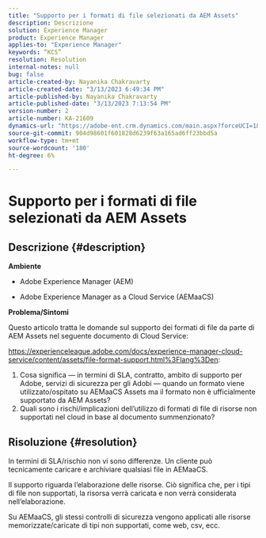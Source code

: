 ```yaml
---
title: "Supporto per i formati di file selezionati da AEM Assets"
description: Descrizione
solution: Experience Manager
product: Experience Manager
applies-to: "Experience Manager"
keywords: “KCS”
resolution: Resolution
internal-notes: null
bug: false
article-created-by: Nayanika Chakravarty
article-created-date: "3/13/2023 6:49:34 PM"
article-published-by: Nayanika Chakravarty
article-published-date: "3/13/2023 7:13:54 PM"
version-number: 2
article-number: KA-21609
dynamics-url: "https://adobe-ent.crm.dynamics.com/main.aspx?forceUCI=1&pagetype=entityrecord&etn=knowledgearticle&id=005662c9-cfc1-ed11-83ff-6045bd0065b6"
source-git-commit: 904d98601f601828d6239f63a165ad6ff23bbd5a
workflow-type: tm+mt
source-wordcount: '180'
ht-degree: 6%

---
```


# Supporto per i formati di file selezionati da AEM Assets

## Descrizione {#description}


<b>Ambiente</b>

- Adobe Experience Manager (AEM)

- Adobe Experience Manager as a Cloud Service (AEMaaCS)

<b>Problema/Sintomi</b>

Questo articolo tratta le domande sul supporto dei formati di file da parte di AEM Assets nel seguente documento di Cloud Service:

https://experienceleague.adobe.com/docs/experience-manager-cloud-service/content/assets/file-format-support.html%3Flang%3Den:


1. Cosa significa — in termini di SLA, contratto, ambito di supporto per Adobe, servizi di sicurezza per gli Adobi — quando un formato viene utilizzato/ospitato su AEMaaCS Assets ma il formato non è ufficialmente supportato da AEM Assets?
2. Quali sono i rischi/implicazioni dell’utilizzo di formati di file di risorse non supportati nel cloud in base al documento summenzionato?



## Risoluzione {#resolution}


In termini di SLA/rischio non vi sono differenze. Un cliente può tecnicamente caricare e archiviare qualsiasi file in AEMaaCS.

Il supporto riguarda l’elaborazione delle risorse. Ciò significa che, per i tipi di file non supportati, la risorsa verrà caricata e non verrà considerata nell’elaborazione.

Su AEMaaCS, gli stessi controlli di sicurezza vengono applicati alle risorse memorizzate/caricate di tipi non supportati, come web, csv, ecc.
